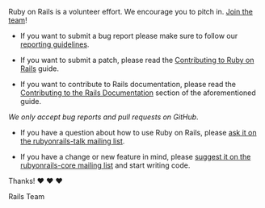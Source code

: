 Ruby on Rails is a volunteer effort. We encourage you to pitch in. [Join the team](http://contributors.rubyonrails.org)!

* If you want to submit a bug report please make sure to follow our [reporting guidelines](http://edgeguides.rubyonrails.org/contributing_to_ruby_on_rails.html#reporting-an-issue).

* If you want to submit a patch, please read the [Contributing to Ruby on Rails](http://edgeguides.rubyonrails.org/contributing_to_ruby_on_rails.html) guide.

* If you want to contribute to Rails documentation, please read the [Contributing to the Rails Documentation](http://edgeguides.rubyonrails.org/contributing_to_ruby_on_rails.html#contributing-to-the-rails-documentation) section of the aforementioned guide.

*We only accept bug reports and pull requests on GitHub*.

* If you have a question about how to use Ruby on Rails, please [ask it on the rubyonrails-talk mailing list](https://groups.google.com/forum/?fromgroups#!forum/rubyonrails-talk).

* If you have a change or new feature in mind, please [suggest it on the rubyonrails-core mailing list](https://groups.google.com/forum/?fromgroups#!forum/rubyonrails-core) and start writing code.

Thanks! :heart: :heart: :heart:

Rails Team
